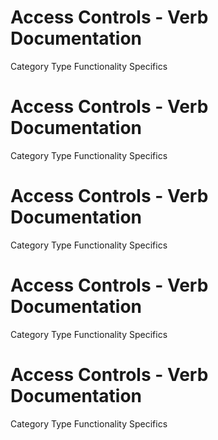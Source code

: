 
# Access Controls - Verb Documentation
 
Category                  Type                      Functionality             Specifics                
 
# Access Controls - Verb Documentation
 
Category                  Type                      Functionality             Specifics                
 
# Access Controls - Verb Documentation
 
Category                  Type                      Functionality             Specifics                
 
# Access Controls - Verb Documentation
 
Category                  Type                      Functionality             Specifics                
 
# Access Controls - Verb Documentation
 
Category                  Type                      Functionality             Specifics                
